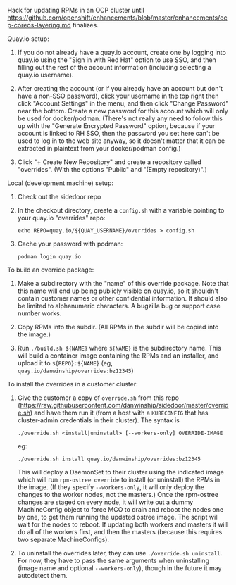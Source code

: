 Hack for updating RPMs in an OCP cluster until
https://github.com/openshift/enhancements/blob/master/enhancements/ocp-coreos-layering.md
finalizes.

Quay.io setup:

1. If you do not already have a quay.io account, create one by logging
   into quay.io using the "Sign in with Red Hat" option to use SSO,
   and then filling out the rest of the account information (including
   selecting a quay.io username).

2. After creating the account (or if you already have an account but
   don't have a non-SSO password), click your username in the top
   right then click "Account Settings" in the menu, and then click
   "Change Password" near the bottom. Create a new password for this
   account which will only be used for docker/podman. (There's not
   really any need to follow this up with the "Generate Encrypted
   Password" option, because if your account is linked to RH SSO, then
   the password you set here can't be used to log in to the web site
   anyway, so it doesn't matter that it can be extracted in plaintext
   from your docker/podman config.)

3. Click "+ Create New Repository" and create a repository called
   "overrides". (With the options "Public" and "(Empty repository)".)


Local (development machine) setup:

1. Check out the sidedoor repo

2. In the checkout directory, create a `config.sh` with a variable
   pointing to your quay.io "overrides" repo:

       echo REPO=quay.io/${QUAY_USERNAME}/overrides > config.sh

3. Cache your password with podman:

       podman login quay.io


To build an override package:

1. Make a subdirectory with the "name" of this override package. Note
   that this name will end up being publicly visible on quay.io, so it
   shouldn't contain customer names or other confidential information.
   It should also be limited to alphanumeric characters. A bugzilla
   bug or support case number works.

2. Copy RPMs into the subdir. (All RPMs in the subdir will be copied
   into the image.)

3. Run `./build.sh ${NAME}` where `${NAME}` is the subdirectory name.
   This will build a container image containing the RPMs and an
   installer, and upload it to `${REPO}:${NAME}` (eg,
   `quay.io/danwinship/overrides:bz12345`)


To install the overrides in a customer cluster:

1. Give the customer a copy of `override.sh` from this repo
   (https://raw.githubusercontent.com/danwinship/sidedoor/master/override.sh)
   and have them run it (from a host with a `KUBECONFIG` that has
   cluster-admin credentials in their cluster). The syntax is

       ./override.sh <install|uninstall> [--workers-only] OVERRIDE-IMAGE

   eg:

       ./override.sh install quay.io/danwinship/overrides:bz12345

   This will deploy a DaemonSet to their cluster using the indicated
   image which will run `rpm-ostree override` to install (or
   uninstall) the RPMs in the image. (If they specify
   `--workers-only`, it will only deploy the changes to the worker
   nodes, not the masters.) Once the rpm-ostree changes are staged on
   every node, it will write out a dummy MachineConfig object to force
   MCO to drain and reboot the nodes one by one, to get them running the
   updated ostree image. The script will wait for the nodes to reboot.
   If updating both workers and masters it will do all of the workers
   first, and then the masters (because this requires two separate
   MachineConfigs).

2. To uninstall the overrides later, they can use `./override.sh
   uninstall`. For now, they have to pass the same arguments when
   uninstalling (image name and optional `--workers-only`), though in
   the future it may autodetect them.
